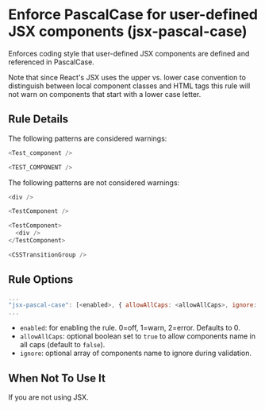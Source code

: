 # Enforce PascalCase for user-defined JSX components (jsx-pascal-case)

Enforces coding style that user-defined JSX components are defined and referenced in PascalCase.

Note that since React's JSX uses the upper vs. lower case convention to distinguish between local component classes and HTML tags this rule will not warn on components that start with a lower case letter.

## Rule Details

The following patterns are considered warnings:

```js
<Test_component />
```

```js
<TEST_COMPONENT />
```

The following patterns are not considered warnings:

```js
<div />
```

```js
<TestComponent />
```

```js
<TestComponent>
  <div />
</TestComponent>
```

```js
<CSSTransitionGroup />
```

## Rule Options

```js
...
"jsx-pascal-case": [<enabled>, { allowAllCaps: <allowAllCaps>, ignore: <ignore> }]
...
```

* `enabled`: for enabling the rule. 0=off, 1=warn, 2=error. Defaults to 0.
* `allowAllCaps`: optional boolean set to `true` to allow components name in all caps (default to `false`).
* `ignore`: optional array of components name to ignore during validation.

## When Not To Use It

If you are not using JSX.
